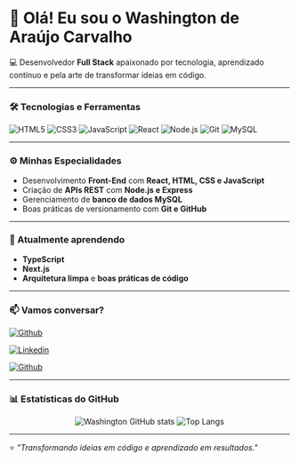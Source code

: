 # 👋 Olá! Eu sou o Washington de Araújo Carvalho

💻 Desenvolvedor **Full Stack** apaixonado por tecnologia, aprendizado contínuo e pela arte de transformar ideias em código.

---

### 🛠️ Tecnologias e Ferramentas

![HTML5](https://img.shields.io/badge/HTML5-E34F26?style=for-the-badge&logo=html5&logoColor=white)
![CSS3](https://img.shields.io/badge/CSS3-1572B6?style=for-the-badge&logo=css3&logoColor=white)
![JavaScript](https://img.shields.io/badge/JavaScript-F7DF1E?style=for-the-badge&logo=javascript&logoColor=black)
![React](https://img.shields.io/badge/React-20232A?style=for-the-badge&logo=react&logoColor=61DAFB)
![Node.js](https://img.shields.io/badge/Node.js-43853D?style=for-the-badge&logo=node.js&logoColor=white)
![Git](https://img.shields.io/badge/Git-F05032?style=for-the-badge&logo=git&logoColor=white)
![MySQL](https://img.shields.io/badge/MySQL-005C84?style=for-the-badge&logo=mysql&logoColor=white)

---

### ⚙️ Minhas Especialidades

- Desenvolvimento **Front-End** com **React, HTML, CSS e JavaScript**
- Criação de **APIs REST** com **Node.js e Express**
- Gerenciamento de **banco de dados MySQL**
- Boas práticas de versionamento com **Git e GitHub**

---

### 🌱 Atualmente aprendendo

- **TypeScript**
- **Next.js**
- **Arquitetura limpa** e **boas práticas de código**

---

### 📫 Vamos conversar?

[![Github](https://img.shields.io/badge/Gmail-D14836?style=for-the-badge&logo=gmail&logoColor=white)](mailto:washingtonaraujocarvalho@gmail.com?subject=Parceria%20de%20projeto&body=Olá%20Washington,%20tudo%20bem?%20Vi%20seus%20trabalhos%20e%20gostaria%20de%20conversar%20sobre%20uma%20possível%20parceria%20em%20um%20projeto.)

[![Linkedin](https://img.shields.io/badge/LinkedIn-0077B5?style=for-the-badge&logo=linkedin&logoColor=white)](https://www.linkedin.com/in/washington-ara%C3%BAjo-carvalho-b3227333b?lipi=urn%3Ali%3Apage%3Ad_flagship3_profile_view_base_contact_details%3BlyA0fHImQoOd7Ev0wjbjJw%3D%3D)

[![Github](https://img.shields.io/badge/GitHub-100000?style=for-the-badge&logo=github&logoColor=white)](https://github.com/Washin-dev)

---

### 📊 Estatísticas do GitHub

<div align="center">

![Washington GitHub stats](https://github-readme-stats.vercel.app/api?username=Washin-dev&show_icons=true&theme=merko)
![Top Langs](https://github-readme-stats.vercel.app/api/top-langs/?username=Washin-dev&layout=compact)

</div>

---

⭐ _"Transformando ideias em código e aprendizado em resultados."_
